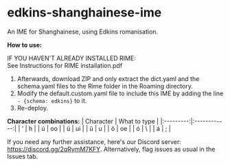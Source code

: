 # edkins-shanghainese-ime
An IME for Shanghainese, using Edkins romanisation.

**How to use:**<br>

IF YOU HAVEN'T ALREADY INSTALLED RIME:<br>
See Instructions for RIME installation.pdf

1. Afterwards, download ZIP and only extract the dict.yaml and the schema.yaml files to the Rime folder in the Roaming directory.
2. Modify the default.custom.yaml file to include this IME by adding the line `- {schema: edkins}` to it.
3. Re-deploy.

**Character combinations:**
| Character | What to type |
|:---------:|:------------:|
|     ’     |       h      |
|     ú     |      oo      |
|     ü     |      ui      |
|     û     |       u      |
|     ö     |      oe      |
|     ó     |       \      |
|     á     |       ;      |

If you need any further assistance, here's our Discord server: https://discord.gg/2qRymM7KFY. Alternatively, flag issues as usual in the Issues tab.
